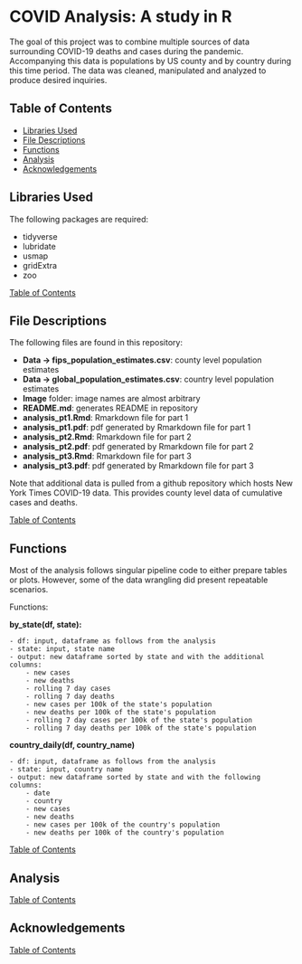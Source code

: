 # COVID Analysis: A study in R
The goal of this project was to combine multiple sources of data surrounding COVID-19 deaths and cases during
the pandemic. Accompanying this data is populations by US county and by country during this time period. The data was
cleaned, manipulated and analyzed to produce desired inquiries.


## Table of Contents
- [Libraries Used](#libraries-used)
- [File Descriptions](#file-descriptions)
- [Functions](#functions)
- [Analysis](#analysis)
- [Acknowledgements](#acknowledgements)


## Libraries Used
The following packages are required:
- tidyverse
- lubridate
- usmap
- gridExtra
- zoo

[Table of Contents](#table-of-contents)


## File Descriptions
The following files are found in this repository:
- **Data -> fips_population_estimates.csv**: county level population estimates
- **Data -> global_population_estimates.csv**: country level population estimates
- **Image** folder: image names are almost arbitrary
- **README.md**: generates README in repository  
- **analysis_pt1.Rmd**: Rmarkdown file for part 1
- **analysis_pt1.pdf**: pdf generated by Rmarkdown file for part 1
- **analysis_pt2.Rmd**: Rmarkdown file for part 2
- **analysis_pt2.pdf**: pdf generated by Rmarkdown file for part 2
- **analysis_pt3.Rmd**: Rmarkdown file for part 3
- **analysis_pt3.pdf**: pdf generated by Rmarkdown file for part 3

Note that additional data is pulled from a github repository which hosts New York Times
COVID-19 data. This provides county level data of cumulative cases and deaths.

[Table of Contents](#table-of-contents)


## Functions
Most of the analysis follows singular pipeline code to either prepare tables or
plots. However, some of the data wrangling did present repeatable scenarios.

Functions:

**by_state(df, state):**
```
- df: input, dataframe as follows from the analysis
- state: input, state name
- output: new dataframe sorted by state and with the additional columns:
    - new cases
    - new deaths
    - rolling 7 day cases
    - rolling 7 day deaths
    - new cases per 100k of the state's population
    - new deaths per 100k of the state's population
    - rolling 7 day cases per 100k of the state's population
    - rolling 7 day deaths per 100k of the state's population
```
    
    
**country_daily(df, country_name)**
```
- df: input, dataframe as follows from the analysis
- state: input, country name
- output: new dataframe sorted by state and with the following columns:
    - date
    - country
    - new cases
    - new deaths
    - new cases per 100k of the country's population
    - new deaths per 100k of the country's population
```

[Table of Contents](#table-of-contents)


## Analysis

[Table of Contents](#table-of-contents)


## Acknowledgements

[Table of Contents](#table-of-contents)
